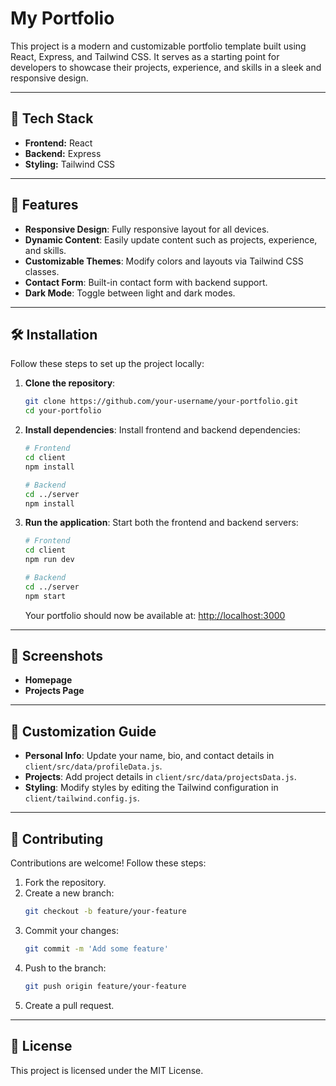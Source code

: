 # My Portfolio

This project is a modern and customizable portfolio template built using React, Express, and Tailwind CSS. It serves as a starting point for developers to showcase their projects, experience, and skills in a sleek and responsive design.

---

## 🚀 Tech Stack

- **Frontend:** React  
- **Backend:** Express  
- **Styling:** Tailwind CSS

---

## 🎨 Features

- **Responsive Design**: Fully responsive layout for all devices.
- **Dynamic Content**: Easily update content such as projects, experience, and skills.
- **Customizable Themes**: Modify colors and layouts via Tailwind CSS classes.
- **Contact Form**: Built-in contact form with backend support.
- **Dark Mode**: Toggle between light and dark modes.

---

## 🛠️ Installation

Follow these steps to set up the project locally:

1. **Clone the repository**:
   ```bash
   git clone https://github.com/your-username/your-portfolio.git
   cd your-portfolio
   ```

2. **Install dependencies**:
   Install frontend and backend dependencies:
   ```bash
   # Frontend
   cd client
   npm install

   # Backend
   cd ../server
   npm install
   ```

3. **Run the application**:
   Start both the frontend and backend servers:
   ```bash
   # Frontend
   cd client
   npm run dev

   # Backend
   cd ../server
   npm start
   ```

   Your portfolio should now be available at: [http://localhost:3000](http://localhost:3000)

---

## 📸 Screenshots

- **Homepage**
- **Projects Page**

---

## 📝 Customization Guide

- **Personal Info**: Update your name, bio, and contact details in `client/src/data/profileData.js`.
- **Projects**: Add project details in `client/src/data/projectsData.js`.
- **Styling**: Modify styles by editing the Tailwind configuration in `client/tailwind.config.js`.

---

## 🤝 Contributing

Contributions are welcome! Follow these steps:

1. Fork the repository.
2. Create a new branch:
   ```bash
   git checkout -b feature/your-feature
   ```
3. Commit your changes:
   ```bash
   git commit -m 'Add some feature'
   ```
4. Push to the branch:
   ```bash
   git push origin feature/your-feature
   ```
5. Create a pull request.

---

## 📄 License

This project is licensed under the MIT License.

